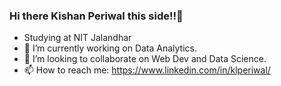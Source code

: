 ### Hi there Kishan Periwal this side!!👋
- Studying at NIT Jalandhar
- 🔭 I’m currently working on Data Analytics.
- 👯 I’m looking to collaborate on Web Dev and Data Science.
- 📫 How to reach me: https://www.linkedin.com/in/klperiwal/


<!--
**klperiwal/klperiwal** is a ✨ _special_ ✨ repository because its `README.md` (this file) appears on your GitHub profile.

Here are some ideas to get you started:

- 🔭 I’m currently working on ...
- 🌱 I’m currently learning ...
- 👯 I’m looking to collaborate on ...
- 🤔 I’m looking for help with ...
- 💬 Ask me about ...
- 📫 How to reach me: ...
- 😄 Pronouns: ...
- ⚡ Fun fact: ...
-->
